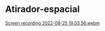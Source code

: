 # Atirador-espacial 

[Screen recording 2022-08-25 19.03.56.webm](https://user-images.githubusercontent.com/109696840/186777272-b0075aa0-8e64-4d9c-88f3-e17393343025.webm)
